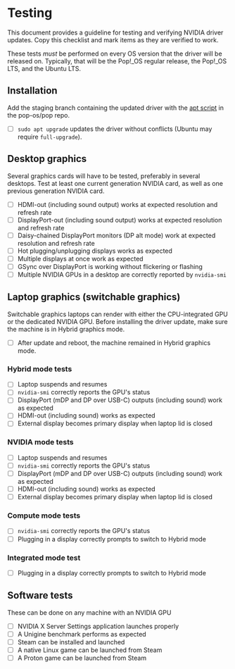 # Testing
This document provides a guideline for testing and verifying NVIDIA driver updates. Copy this checklist and mark items as they are verified to work.

These tests _must_ be performed on every OS version that the driver will be released on. Typically, that will be the Pop!\_OS regular release, the Pop!\_OS LTS, and the Ubuntu LTS.

## Installation

Add the staging branch containing the updated driver with the [apt script](https://github.com/pop-os/pop/blob/master/scripts/apt) in the pop-os/pop repo.

- [ ] `sudo apt upgrade` updates the driver without conflicts (Ubuntu may require `full-upgrade`).

## Desktop graphics

Several graphics cards will have to be tested, preferably in several desktops. Test at least one current generation NVIDIA card, as well as one previous generation NVIDIA card.

- [ ] HDMI-out (including sound output) works at expected resolution and refresh rate
- [ ] DisplayPort-out (including sound output) works at expected resolution and refresh rate
- [ ] Daisy-chained DisplayPort monitors (DP alt mode) work at expected resolution and refresh rate
- [ ] Hot plugging/unplugging displays works as expected
- [ ] Multiple displays at once work as expected
- [ ] GSync over DisplayPort is working without flickering or flashing
- [ ] Multiple NVIDIA GPUs in a desktop are correctly reported by `nvidia-smi`

## Laptop graphics (switchable graphics)

Switchable graphics laptops can render with either the CPU-integrated GPU or the dedicated NVIDIA GPU. Before installing the driver update, make sure the machine is in Hybrid graphics mode.

- [ ] After update and reboot, the machine remained in Hybrid graphics mode.

### Hybrid mode tests

- [ ] Laptop suspends and resumes
- [ ] `nvidia-smi` correctly reports the GPU's status
- [ ] DisplayPort (mDP and DP over USB-C) outputs (including sound) work as expected
- [ ] HDMI-out (including sound) works as expected
- [ ] External display becomes primary display when laptop lid is closed

### NVIDIA mode tests

- [ ] Laptop suspends and resumes
- [ ] `nvidia-smi` correctly reports the GPU's status
- [ ] DisplayPort (mDP and DP over USB-C) outputs (including sound) work as expected
- [ ] HDMI-out (including sound) works as expected
- [ ] External display becomes primary display when laptop lid is closed

### Compute mode tests

- [ ] `nvidia-smi` correctly reports the GPU's status
- [ ] Plugging in a display correctly prompts to switch to Hybrid mode

### Integrated mode test

- [ ] Plugging in a display correctly prompts to switch to Hybrid mode

## Software tests

These can be done on any machine with an NVIDIA GPU

- [ ] NVIDIA X Server Settings application launches properly
- [ ] A Unigine benchmark performs as expected
- [ ] Steam can be installed and launched
- [ ] A native Linux game can be launched from Steam
- [ ] A Proton game can be launched from Steam
